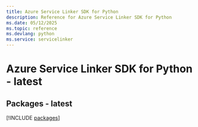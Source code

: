```yaml
---
title: Azure Service Linker SDK for Python
description: Reference for Azure Service Linker SDK for Python
ms.date: 05/12/2025
ms.topic: reference
ms.devlang: python
ms.service: servicelinker
---
```

# Azure Service Linker SDK for Python - latest
## Packages - latest
[!INCLUDE [packages](service-linker-index.md)]